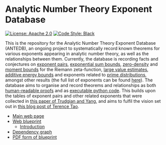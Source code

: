 
# Analytic Number Theory Exponent Database

[![License: Apache 2.0](https://img.shields.io/badge/License-Apache_2.0-lightblue.svg)](https://opensource.org/licenses/Apache-2.0)
[![Code Style: Black](https://img.shields.io/badge/Code%20Style-Black-000000.svg)](https://github.com/psf/black)

This is the repository for the Analytic Number Theory Exponent Database (ANTEDB), an ongoing project to systematically record known theorems for various exponents appearing in analytic number theory, as well as the relationships between them. Currently, the database is recording facts and conjectures on [exponent pairs](https://teorth.github.io/expdb/blueprint/exponent-pairs-chapter.html), [exponential sum bounds](https://teorth.github.io/expdb/blueprint/beta-chapter.html), [zero-density](https://teorth.github.io/expdb/blueprint/zero-density-chapter.html) and [moment bounds](https://teorth.github.io/expdb/blueprint/zeta-moment-chapter.html) for the Riemann zeta-function, [large value estimates](https://teorth.github.io/expdb/blueprint/largevalue-chapter.html), [additive energy bounds](https://teorth.github.io/expdb/blueprint/energy-chapter.html) and exponents related to [prime distributions](https://teorth.github.io/expdb/blueprint/primes-sec.html), amongst other results (the full list of exponents can be found [here](https://teorth.github.io/expdb/blueprint/intro-chapter.html)). The database aims to organise and record theorems and relationships as both [human-readable proofs](https://teorth.github.io/expdb/blueprint/intro-chapter.html) and as [executable python code](https://github.com/teorth/expdb/tree/main/blueprint/src/python). This builds upon the tables of exponent pairs and other related exponents that were collected in [this paper of Trudgian and Yang](https://arxiv.org/abs/2306.05599), and aims to fulfil the vision set out in [this blog post of Terence Tao](https://terrytao.wordpress.com/2024/07/07/a-computation-outsourced-discussion-of-zero-density-theorems-for-the-riemann-zeta-function/).

- [Main web page](https://teorth.github.io/expdb/)
- [Web blueprint](https://teorth.github.io/expdb/blueprint/)
    - [Introduction](https://teorth.github.io/expdb/blueprint/intro-chapter.html)
- [Dependency graph](https://teorth.github.io/expdb/blueprint/dep_graph_document.html)
- [PDF form of blueprint](https://teorth.github.io/expdb/blueprint.pdf)
